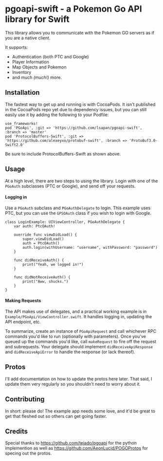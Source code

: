 # pgoapi-swift - a Pokemon Go API library for Swift

This library allows you to communicate with the Pokemon GO servers as if you are a native client.

It supports:

- Authentication (both PTC and Google)
- Player Information
- Map Objects and Pokemon
- Inventory
- and much *(much!)* more.

## Installation
The fastest way to get up and running is with CocoaPods. It isn't published in the CocoaPods repo yet due to dependency issues, but you can still easily use it by adding the following to your Podfile:
```
use_frameworks!
pod 'PGoApi', :git => 'https://github.com/lsapan/pgoapi-swift', :branch => 'master'
pod 'ProtocolBuffers-Swift', :git => 'https://github.com/alexeyxo/protobuf-swift', :branch => 'ProtoBuf3.0-Swift2.0'
```

Be sure to include ProtocolBuffers-Swift as shown above.

## Usage
At a high level, there are two steps to using the library. Login with one of the `PGoAuth` subclasses (PTC or Google), and send off your requests.

#### Logging in
Use a `PGoAuth` subclass and `PGoAuthDelegate` to login. This example uses PTC, but you can use the `GPSOAuth` class if you wish to login with Google.
```
class LoginExample: UIViewController, PGoAuthDelegate {
    var auth: PtcOAuth!
    
    override func viewDidLoad() {
        super.viewDidLoad()
        auth = PtcOAuth()
        auth.login(withUsername: "username", withPassword: "password")
    }
    
    func didReceiveAuth() {
        print("Yeah, we logged in!")
    }
    
    func didNotReceiveAuth() {
        print("Aww, shucks.")
    }
}
```

#### Making Requests
The API makes use of delegates, and a practical working example is in `Example/PGoApi/ViewController.swift`. It handles logging in, updating the API endpoint, etc.

To summarize, create an instance of `PGoApiRequest` and call whichever RPC commands you'd like to run (optionally with parameters). Once you've queued up the commands you'd like, call `makeRequest` to fire off the request and subrequests. Your delegate should implement `didReceiveApiResponse` and `didReceiveApiError` to handle the response (or lack thereof).

## Protos
I'll add documentation on how to update the protos here later. That said, I update them very regularly so you shouldn't need to worry about it.

## Contributing
In short: please do! The example app needs some love, and it'd be great to get that fleshed out so others can get going faster.

## Credits
Special thanks to https://github.com/tejado/pgoapi for the python implemention as well as  https://github.com/AeonLucid/POGOProtos for specing out the protos.
